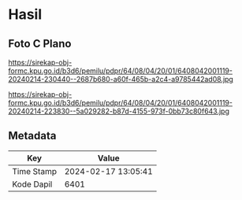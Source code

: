 # Hasil

## Foto C Plano

https://sirekap-obj-formc.kpu.go.id/b3d6/pemilu/pdpr/64/08/04/20/01/6408042001119-20240214-230440--2687b680-a60f-465b-a2c4-a9785442ad08.jpg

https://sirekap-obj-formc.kpu.go.id/b3d6/pemilu/pdpr/64/08/04/20/01/6408042001119-20240214-223830--5a029282-b87d-4155-973f-0bb73c80f643.jpg


## Metadata

| Key        | Value               |
| ---------- | ------------------- |
| Time Stamp | 2024-02-17 13:05:41 |
| Kode Dapil | 6401                |



